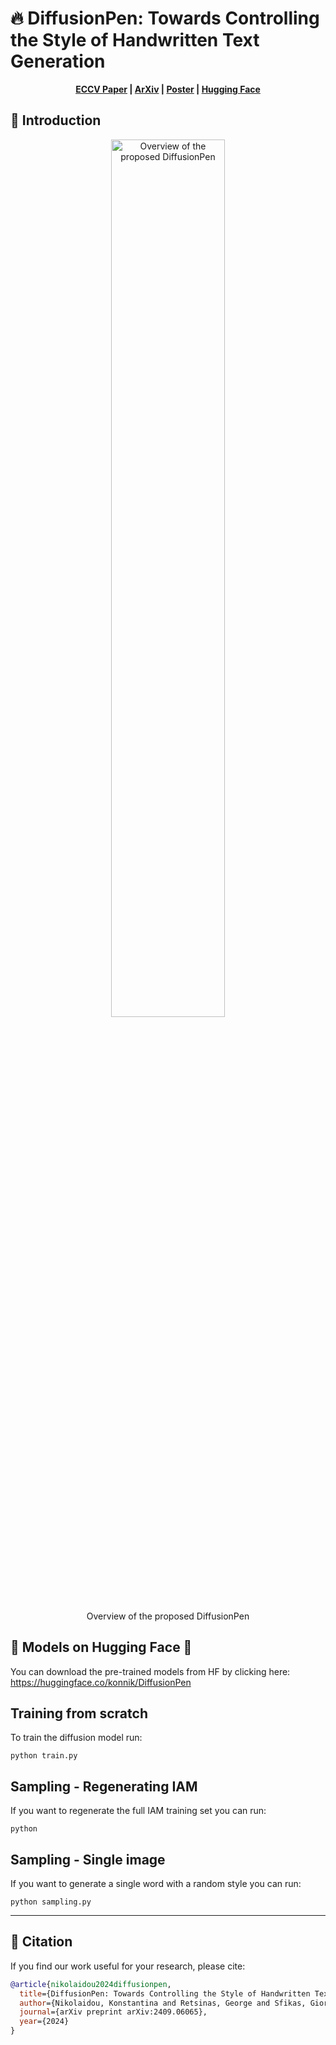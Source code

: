  # 🔥 DiffusionPen: Towards Controlling the Style of Handwritten Text Generation

 <p align='center'>
  <b>
    <a href="https://www.ecva.net/papers/eccv_2024/papers_ECCV/html/11492_ECCV_2024_paper.php">ECCV Paper</a>
    |
    <a href="http://www.arxiv.org/abs/2409.06065">ArXiv</a>
    |
    <a href="https://drive.google.com/file/d/1BXHPPpjD84mhdYUnnHeXCc-A-3tWhkaR/view?usp=share_link">Poster</a>
    |
    <a href="https://huggingface.co/konnik/DiffusionPen">Hugging Face</a>
      
  </b>
</p> 



## 📢 Introduction


<p align="center">
  <img src="imgs/diffusionpen.png" alt="Overview of the proposed DiffusionPen" style="width: 60%;">
</p>

<p align="center">
  Overview of the proposed DiffusionPen
</p>

## 🚀 Models on Hugging Face 🤗
You can download the pre-trained models from HF by clicking here: <a href="https://huggingface.co/konnik/DiffusionPen">https://huggingface.co/konnik/DiffusionPen</a> 

## Training from scratch

To train the diffusion model run:
```
python train.py 
```

## Sampling - Regenerating IAM

If you want to regenerate the full IAM training set you can run:
```
python 
```

## Sampling - Single image

If you want to generate a single word with a random style you can run:
```
python sampling.py 
```

---

## 📄 Citation

If you find our work useful for your research, please cite:

```bibtex
@article{nikolaidou2024diffusionpen,
  title={DiffusionPen: Towards Controlling the Style of Handwritten Text Generation},
  author={Nikolaidou, Konstantina and Retsinas, George and Sfikas, Giorgos and Liwicki, Marcus},
  journal={arXiv preprint arXiv:2409.06065},
  year={2024}
}

